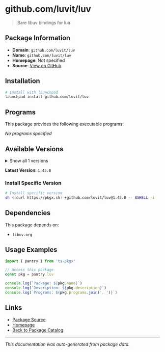 # github.com/luvit/luv

> Bare libuv bindings for lua

## Package Information

- **Domain**: `github.com/luvit/luv`
- **Name**: `github.com/luvit/luv`
- **Homepage**: Not specified
- **Source**: [View on GitHub](https://github.com/pkgxdev/pantry/tree/main/projects/github.com/luvit/luv/package.yml)

## Installation

```bash
# Install with launchpad
launchpad install github.com/luvit/luv
```

## Programs

This package provides the following executable programs:

*No programs specified*

## Available Versions

<details>
<summary>Show all 1 versions</summary>

- `1.45.0`

</details>

**Latest Version**: `1.45.0`

### Install Specific Version

```bash
# Install specific version
sh <(curl https://pkgx.sh) +github.com/luvit/luv@1.45.0 -- $SHELL -i
```

## Dependencies

This package depends on:

- `libuv.org`

## Usage Examples

```typescript
import { pantry } from 'ts-pkgx'

// Access this package
const pkg = pantry.luv

console.log(`Package: ${pkg.name}`)
console.log(`Description: ${pkg.description}`)
console.log(`Programs: ${pkg.programs.join(', ')}`)
```

## Links

- [Package Source](https://github.com/pkgxdev/pantry/tree/main/projects/github.com/luvit/luv/package.yml)
- [Homepage](#)
- [Back to Package Catalog](../../package-catalog.md)

---

*This documentation was auto-generated from package data.*
